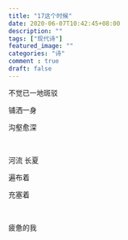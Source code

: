 ```yaml
---
title: "17这个时候"
date: 2020-06-07T10:42:45+08:00
description: ""
tags: ["现代诗"]
featured_image: ""
categories: "诗"
comment : true
draft: false
---
```


不觉已一地斑驳

铺洒一身
   
沟壑愈深

<br>

河流  长夏

遍布着

充塞着

<br>

疲惫的我 